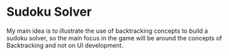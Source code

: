 # Sudoku Solver
My main idea is to illustrate the use of backtracking concepts to build a sudoku solver, so the main focus in the game will be around the concepts of Backtracking and not on UI development.
